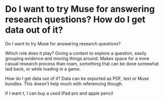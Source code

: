 # Do I want to try Muse for answering research questions? How do I get data out of it?
Do I want to try Muse for answering research questions?

Which role does it play? Giving a context to explore a question, easily grouping evidence and moving things around. Makes space for a more casual research process than roam, something that can be done somewhat laid back, or while loading in a game.

How do I get data out of it?
Data can be exported as PDF, text or Muse bundles. This doesn't help much with referencing though.

If I  want t, I can buy a used iPad pro and apple pencil

<!-- #Life -->

<!-- {BearID:A3ABF67C-F966-4D64-AF55-048B0E56209C-15756-0000130354DE3872} -->
